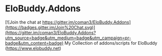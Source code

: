 # EloBuddy.Addons

[![Join the chat at https://gitter.im/coman3/EloBuddy.Addons](https://badges.gitter.im/Join%20Chat.svg)](https://gitter.im/coman3/EloBuddy.Addons?utm_source=badge&utm_medium=badge&utm_campaign=pr-badge&utm_content=badge)
My Collection of addons/scripts for EloBuddy (https://www.elobuddy.net)
